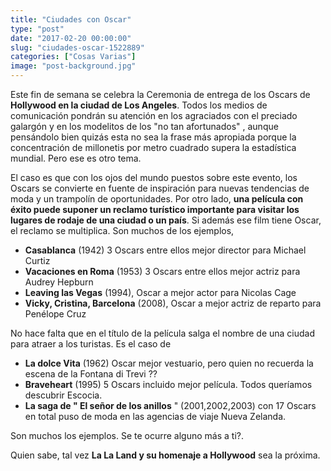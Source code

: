 ```yaml
---
title: "Ciudades con Oscar"
type: "post"
date: "2017-02-20 00:00:00"
slug: "ciudades-oscar-1522889"
categories: ["Cosas Varias"]
image: "post-background.jpg"
---
```


Este fin de semana se celebra la Ceremonia de entrega de los Oscars de **Hollywood en la ciudad de Los Angeles**. Todos los medios de comunicación pondrán su atención en los agraciados con el preciado galargón y en los modelitos de los "no tan afortunados" , aunque pensándolo bien quizás esta no sea la frase más apropiada porque la concentración de millonetis por metro cuadrado supera la estadística mundial. Pero ese es otro tema.  
  
El caso es que con los ojos del mundo puestos sobre este evento, los Oscars se convierte en fuente de inspiración para nuevas tendencias de moda y un trampolín de oportunidades. Por otro lado, **una película con éxito puede suponer un reclamo turístico importante para visitar los lugares de rodaje de una ciudad o un país**. Si además ese film tiene Oscar, el reclamo se multiplica. Son muchos de los ejemplos,

- **Casablanca** (1942) 3 Oscars entre ellos mejor director para Michael Curtiz
- **Vacaciones en Roma** (1953) 3 Oscars entre ellos mejor actriz para Audrey Hepburn
- **Leaving las Vegas** (1994), Oscar a mejor actor para Nicolas Cage
- **Vicky, Cristina, Barcelona** (2008), Oscar a mejor actriz de reparto para Penélope Cruz

No hace falta que en el título de la película salga el nombre de una ciudad para atraer a los turistas. Es el caso de

- **La dolce Vita** (1962) Oscar mejor vestuario, pero quien no recuerda la escena de la Fontana di Trevi ??
- **Braveheart** (1995) 5 Oscars incluido mejor película. Todos queríamos descubrir Escocia.
- **La saga de " El señor de los anillos** " (2001,2002,2003) con 17 Oscars en total puso de moda en las agencias de viaje Nueva Zelanda.



Son muchos los ejemplos. Se te ocurre alguno más a ti?.  
  
Quien sabe, tal vez **La La Land y su homenaje a Hollywood** sea la próxima.
